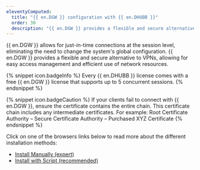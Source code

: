 ```yaml
---
eleventyComputed:
  title: "{{ en.DGW }} configuration with {{ en.DHUBB }}"
  order: 30
  description: "{{ en.DGW }} provides a flexible and secure alternative to VPNs, allowing for easy access management and efficient use of network resources."
---
```

{{ en.DGW }} allows for just-in-time connections at the session level, eliminating the need to change the system's global configuration. {{ en.DGW }} provides a flexible and secure alternative to VPNs, allowing for easy access management and efficient use of network resources.  

{% snippet icon.badgeInfo %}
Every {{ en.DHUBB }} license comes with a free {{ en.DGW }} license that supports up to 5 concurrent sessions.
{% endsnippet %}

{% snippet icon.badgeCaution %}
If your clients fail to connect with {{ en.DGW }}, ensure the certificate contains the entire chain. This certificate chain includes any intermediate certificates. For example:
Root Certificate Authority – Secure Certificate Authority – Purchased XYZ Certificate
{% endsnippet %}  

Click on one of the browsers links below to read more about the different installation methods:  

* [Install Manually (expert)](/hub/dgw/hub-business-configuration/install-manually/) 
* [Install with Script (recommended)](/hub/dgw/hub-business-configuration/install-script/) 
